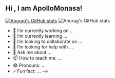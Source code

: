 ## Hi , I am ApolloMonasa!
[![Anurag's GitHub stats](https://github-readme-stats.vercel.app/api?username=ApolloMonasa)](https://github.com/anuraghazra/github-readme-stats)
![Anurag's GitHub stats](https://github-readme-stats.vercel.app/api?username=ApolloMonasa&show_icons=true&theme=radical)
- 🔭 I’m currently working on ...
- 🌱 I’m currently learning ...
- 👯 I’m looking to collaborate on ...
- 🤔 I’m looking for help with ...
- 💬 Ask me about ...
- 📫 How to reach me: ...
- 😄 Pronouns: ...
- ⚡ Fun fact: ...
-->
